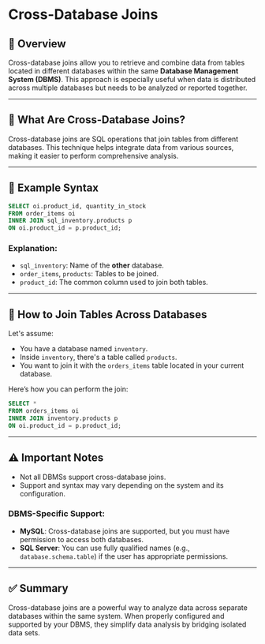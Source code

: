 # Cross-Database Joins

## 📘 Overview

Cross-database joins allow you to retrieve and combine data from tables located in different databases within the same **Database Management System (DBMS)**. This approach is especially useful when data is distributed across multiple databases but needs to be analyzed or reported together.

---

## 🧠 What Are Cross-Database Joins?

Cross-database joins are SQL operations that join tables from different databases. This technique helps integrate data from various sources, making it easier to perform comprehensive analysis.

---

## 🧾 Example Syntax

```sql
SELECT oi.product_id, quantity_in_stock
FROM order_items oi
INNER JOIN sql_inventory.products p
ON oi.product_id = p.product_id;
```

### Explanation:

- `sql_inventory`: Name of the **other** database.
- `order_items`, `products`: Tables to be joined.
- `product_id`: The common column used to join both tables.

---

## 🔗 How to Join Tables Across Databases

Let's assume:
- You have a database named `inventory`.
- Inside `inventory`, there's a table called `products`.
- You want to join it with the `orders_items` table located in your current database.

Here’s how you can perform the join:

```sql
SELECT * 
FROM orders_items oi
INNER JOIN inventory.products p
ON oi.product_id = p.product_id;
```

---

## ⚠️ Important Notes

- Not all DBMSs support cross-database joins.
- Support and syntax may vary depending on the system and its configuration.

### DBMS-Specific Support:

- **MySQL**: Cross-database joins are supported, but you must have permission to access both databases.
- **SQL Server**: You can use fully qualified names (e.g., `database.schema.table`) if the user has appropriate permissions.

---

## ✅ Summary

Cross-database joins are a powerful way to analyze data across separate databases within the same system. When properly configured and supported by your DBMS, they simplify data analysis by bridging isolated data sets.
